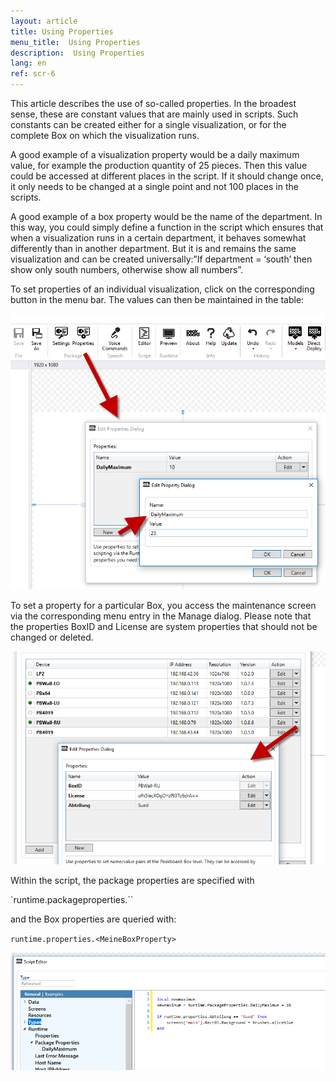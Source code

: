 ```yaml
---
layout: article
title: Using Properties
menu_title:  Using Properties
description:  Using Properties
lang: en
ref: scr-6
---
```

This article describes the use of so-called properties. In the broadest sense, these are constant values that are mainly used in scripts. Such constants can be created either for a single visualization, or for the complete Box on which the visualization runs.

A good example of a visualization property would be a daily maximum value, for example the production quantity of 25 pieces. Then this value could be accessed at different places in the script. If it should change once, it only needs to be changed at a single point and not 100 places in the scripts.

A good example of a box property would be the name of the department. In this way, you could simply define a function in the script which ensures that when a visualization runs in a certain department, it behaves somewhat differently than in another department. But it is and remains the same visualization and can be created universally:”If department = ‘south’ then show only south numbers, otherwise show all numbers”.

To set properties of an individual visualization, click on the corresponding button in the menu bar. The values can then be maintained in the table:

![image_1](/assets/images/scripting/properties/Properties_01.png)

To set a property for a particular Box, you access the maintenance screen via the corresponding menu entry in the Manage dialog. Please note that the properties BoxID and License are system properties that should not be changed or deleted.

![image_1](/assets/images/scripting/properties/Properties_02.png)

Within the script, the package properties are specified with

`runtime.packageproperties.<MeinePackageProperty>``

and the Box properties are queried with:

`runtime.properties.<MeineBoxProperty>`

![image_1](/assets/images/scripting/properties/Properties_03.png)
